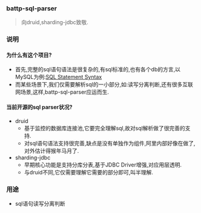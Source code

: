 ### battp-sql-parser

> 向druid,sharding-jdbc致敬.

### 说明

#### 为什么有这个项目?

- 首先,完整的sql语句语法是很复杂的,有sql标准的,也有各个db的方言,以MySQL为例:[SQL Statement Syntax](https://dev.mysql.com/doc/refman/8.0/en/sql-syntax.html)
- 而某些场景下,我们仅需要解析sql的一小部分,如:读写分离判断,还有很多互联网场景,这样,battp-sql-parser应运而生.

#### 当前开源的sql parser状况?

- druid
    - 基于监控的数据库连接池,它要完全理解sql,故对sql解析做了很完善的支持.
    - 对sql语句语法支持很完善,缺点是没有单独作为组件,阿里内部好像在做了,对外估计得猴年马月了.
- sharding-jdbc
    - 早期核心功能是支持分库分表,基于JDBC Driver增强,对应用层透明.
    - 与druid不同,它仅需要理解它需要的部分即可,叫半理解.

### 用途

- sql语句读写分离判断




